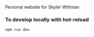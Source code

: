 Personal website for Skyler Wittman


### To develop locally with hot-reload
```node
npm run dev
```